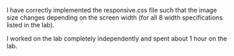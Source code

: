 I have correctly implemented the responsive.css file such that the image size changes depending on the screen width (for all 8 width specifications listed in the lab). 

I worked on the lab completely independently and spent about 1 hour on the lab. 